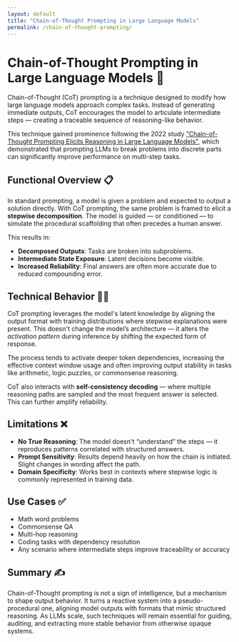 ```yaml
---
layout: default
title: "Chain-of-Thought Prompting in Large Language Models"
permalink: /chain-of-thought-prompting/
---
```


# Chain-of-Thought Prompting in Large Language Models 🤖

Chain-of-Thought (CoT) prompting is a technique designed to modify how large language models approach complex tasks. Instead of generating immediate outputs, CoT encourages the model to articulate intermediate steps — creating a traceable sequence of reasoning-like behavior.

This technique gained prominence following the 2022 study ["Chain-of-Thought Prompting Elicits Reasoning in Large Language Models"](https://arxiv.org/abs/2201.11903), which demonstrated that prompting LLMs to break problems into discrete parts can significantly improve performance on multi-step tasks.

## Functional Overview 📋

In standard prompting, a model is given a problem and expected to output a solution directly. With CoT prompting, the same problem is framed to elicit a **stepwise decomposition**. The model is guided — or conditioned — to simulate the procedural scaffolding that often precedes a human answer.

This results in:

- **Decomposed Outputs**: Tasks are broken into subproblems.
- **Intermediate State Exposure**: Latent decisions become visible.
- **Increased Reliability**: Final answers are often more accurate due to reduced compounding error.

## Technical Behavior 👨‍🔬

CoT prompting leverages the model's latent knowledge by aligning the output format with training distributions where stepwise explanations were present. This doesn't change the model’s architecture — it alters the *activation pattern* during inference by shifting the expected form of response.

The process tends to activate deeper token dependencies, increasing the effective context window usage and often improving output stability in tasks like arithmetic, logic puzzles, or commonsense reasoning.

CoT also interacts with **self-consistency decoding** — where multiple reasoning paths are sampled and the most frequent answer is selected. This can further amplify reliability.

## Limitations ❌

- **No True Reasoning**: The model doesn't “understand” the steps — it reproduces patterns correlated with structured answers.
- **Prompt Sensitivity**: Results depend heavily on how the chain is initiated. Slight changes in wording affect the path.
- **Domain Specificity**: Works best in contexts where stepwise logic is commonly represented in training data.

## Use Cases ✅

- Math word problems  
- Commonsense QA  
- Multi-hop reasoning  
- Coding tasks with dependency resolution  
- Any scenario where intermediate steps improve traceability or accuracy

## Summary ✍️

Chain-of-Thought prompting is not a sign of intelligence, but a mechanism to shape output behavior. It turns a reactive system into a pseudo-procedural one, aligning model outputs with formats that mimic structured reasoning. As LLMs scale, such techniques will remain essential for guiding, auditing, and extracting more stable behavior from otherwise opaque systems.
